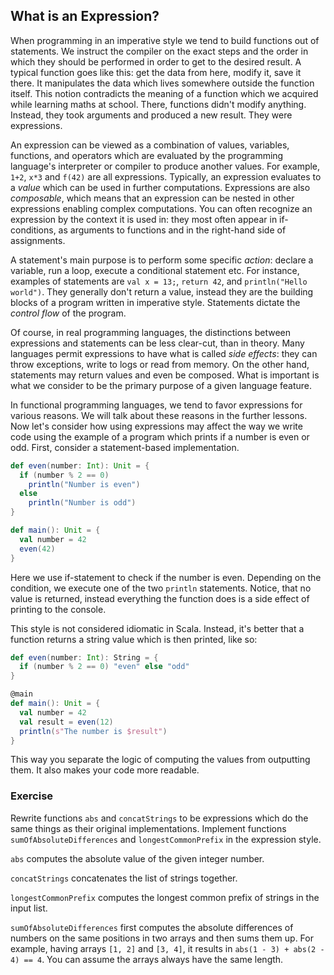 ## What is an Expression? 

When programming in an imperative style we tend to build functions out of statements. 
We instruct the compiler on the exact steps and the order in which they should be performed in order to get to the 
desired result.
A typical function goes like this: get the data from here, modify it, save it there. 
It manipulates the data which lives somewhere outside the function itself.
This notion contradicts the meaning of a function which we acquired while learning maths at school. 
There, functions didn't modify anything. 
Instead, they took arguments and produced a new result. 
They were expressions. 

An expression can be viewed as a combination of values, variables, functions, and operators which are evaluated by the
programming language's interpreter or compiler to produce another values. 
For example, `1+2`, `x*3` and `f(42)` are all expressions. 
Typically, an expression evaluates to a *value* which can be used in further computations. 
Expressions are also *composable*, which means that an expression can be nested in other expressions enabling complex 
computations. 
You can often recognize an expression by the context it is used in: they most often appear in if-conditions, as arguments to 
functions and in the right-hand side of assignments. 

A statement's main purpose is to perform some specific *action*: declare a variable, run a loop, execute a conditional
statement etc. 
For instance, examples of statements are `val x = 13;`, `return 42`, and `println("Hello world")`. 
They generally don't return a value, instead they are the building blocks of a program written in imperative style. 
Statements dictate the *control flow* of the program. 

Of course, in real programming languages, the distinctions between expressions and statements can be less clear-cut, 
than in theory. 
Many languages permit expressions to have what is called *side effects*: they can throw exceptions, write to logs or 
read from memory. 
On the other hand, statements may return values and even be composed. 
What is important is what we consider to be the primary purpose of a given language feature. 

In functional programming languages, we tend to favor expressions for various reasons. 
We will talk about these reasons in the further lessons. 
Now let's consider how using expressions may affect the way we write code using the example of a program which 
prints if a number is even or odd. 
First, consider a statement-based implementation. 

```scala 3
def even(number: Int): Unit = {
  if (number % 2 == 0)
    println("Number is even")
  else
    println("Number is odd")
}

def main(): Unit = {
  val number = 42
  even(42)
}
```

Here we use if-statement to check if the number is even. 
Depending on the condition, we execute one of the two `println` statements. 
Notice, that no value is returned, instead everything the function does is a side effect of printing to the console. 

This style is not considered idiomatic in Scala. 
Instead, it's better that a function returns a string value which is then printed, like so: 

```scala 3
def even(number: Int): String = { 
  if (number % 2 == 0) "even" else "odd"
} 

@main
def main(): Unit = {
  val number = 42 
  val result = even(12)
  println(s"The number is $result")
}
```

This way you separate the logic of computing the values from outputting them. 
It also makes your code more readable. 

### Exercise 

Rewrite functions `abs` and `concatStrings` to be expressions which do the same things as their original implementations. 
Implement functions `sumOfAbsoluteDifferences` and `longestCommonPrefix` in the expression style.

`abs` computes the absolute value of the given integer number. 

`concatStrings` concatenates the list of strings together. 

`longestCommonPrefix` computes the longest common prefix of strings in the input list.

`sumOfAbsoluteDifferences` first computes the absolute differences of numbers on the same positions in two arrays and 
then sums them up. 
For example, having arrays `[1, 2]` and `[3, 4]`, it results in `abs(1 - 3) + abs(2 - 4) == 4`. 
You can assume the arrays always have the same length. 



































